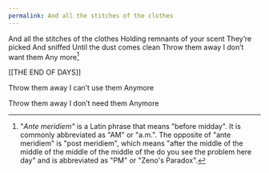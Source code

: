 ```yaml
---
permalink: And all the stitches of the clothes
---
```

And all the stitches of the clothes 
Holding remnants of your scent 
They’re picked 
And sniffed 
Until the dust comes clean 
Throw them away
I don’t want them 
Any more[^Am] 

[[THE END OF DAYS]]

Throw them away 
I can’t use them 
Anymore 

Throw them away 
I don’t need them 
Anymore

[^Am]: "*Ante meridiem"* is a Latin phrase that means "before midday". It is commonly abbreviated as "AM" or "a.m.". The opposite of "ante meridiem" is "post meridiem", which means "after the middle of the middle of the middle of the middle of the do you see the problem here day" and is abbreviated as "PM"[^PM] or "Zeno's Paradox".

[^PM]:as in -card or -no birthday or -coital or -Schrödinger now more into Goethe or -mortvvm